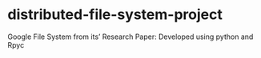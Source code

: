 # distributed-file-system-project
Google File System from its’ Research Paper: Developed using python and Rpyc
